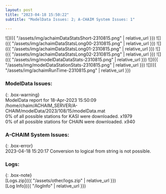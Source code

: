 ```yaml
---
layout: post
title: "2023-04-18 15:50:22"
subtitle: "ModelData Issues: 2; A-CHAIM System Issues: 1"

---
```


![]({{ "/assets/img/achaimDataStatsShort-2310815.png" | relative_url }})
![]({{ "/assets/img/achaimDataStatsLong00-2310815.png" | relative_url }})
![]({{ "/assets/img/achaimDataStatsLong01-2310815.png" | relative_url }})
![]({{ "/assets/img/achaimDataStatsLong02-2310815.png" | relative_url }})
![]({{ "/assets/img/modelDataDataStats-2310815.png" | relative_url }})
![]({{ "/assets/img/modelDataStationStats-2310815.png" | relative_url }})
![]({{ "/assets/img/achaimRunTime-2310815.png" | relative_url }})


### ModelData Issues:  
  
{: .box-warning}  
 ModelData report for 18-Apr-2023 15:50:09   
 /home/chaim/ACHAIM_SERVER/A-CHAIM/modelData/2023/108/15/modelData.mat   
 0% of all possible stations for KASI were downloaded. x1979   
 0% of all possible stations for CHAIN were downloaded. x940   
  
### A-CHAIM System Issues:  
  
{: .box-error}  
2023-04-18 15:20:17 Conversion to logical from string is not possible.  

### Logs:  
  
{: .box-note}  
[Logs.zip]({{ "/assets/other/logs.zip" | relative_url }})  
[Log Info]({{ "/logInfo" | relative_url }})  
